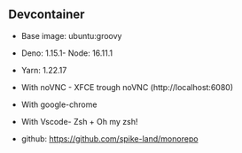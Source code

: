 ## Devcontainer

- Base image: ubuntu:groovy
- Deno: 1.15.1- Node: 16.11.1
- Yarn: 1.22.17
- With noVNC - XFCE trough noVNC (http://localhost:6080)
- With google-chrome
- With Vscode- Zsh + Oh my zsh!

- github: https://github.com/spike-land/monorepo
